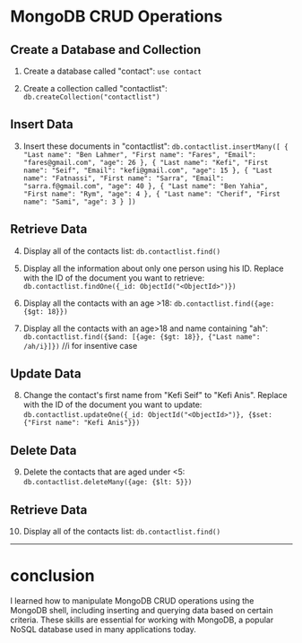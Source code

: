 # MongoDB CRUD Operations

## Create a Database and Collection

1. Create a database called "contact": `use contact`

2. Create a collection called "contactlist": `db.createCollection("contactlist")`

## Insert Data

3. Insert these documents in "contactlist": 
`db.contactlist.insertMany([
{ "Last name": "Ben Lahmer", "First name": "Fares", "Email": "fares@gmail.com", "age": 26 },
{ "Last name": "Kefi", "First name": "Seif", "Email": "kefi@gmail.com", "age": 15 },
{ "Last name": "Fatnassi", "First name": "Sarra", "Email": "sarra.f@gmail.com", "age": 40 },
{ "Last name": "Ben Yahia", "First name": "Rym", "age": 4 },
{ "Last name": "Cherif", "First name": "Sami", "age": 3 }
])`


## Retrieve Data

4. Display all of the contacts list: `db.contactlist.find()`


5. Display all the information about only one person using his ID. Replace <ObjectId> with the ID of the document you want to retrieve:
`db.contactlist.findOne({_id: ObjectId("<ObjectId>")})`

6. Display all the contacts with an age >18: `db.contactlist.find({age: {$gt: 18}})`

7. Display all the contacts with an age>18 and name containing "ah": `db.contactlist.find({$and: [{age: {$gt: 18}}, {"Last name": /ah/i}]})` //i for insentive case


## Update Data

8. Change the contact's first name from "Kefi Seif" to "Kefi Anis". Replace <ObjectId> with the ID of the document you want to update:
`db.contactlist.updateOne({_id: ObjectId("<ObjectId>")}, {$set: {"First name": "Kefi Anis"}})`

## Delete Data

9. Delete the contacts that are aged under <5: `db.contactlist.deleteMany({age: {$lt: 5}})`

## Retrieve Data

10. Display all of the contacts list: `db.contactlist.find()`

---

# conclusion

I learned how to manipulate MongoDB CRUD operations using the MongoDB shell, including inserting and querying data based on certain criteria. These skills are essential for working with MongoDB, a popular NoSQL database used in many applications today.





